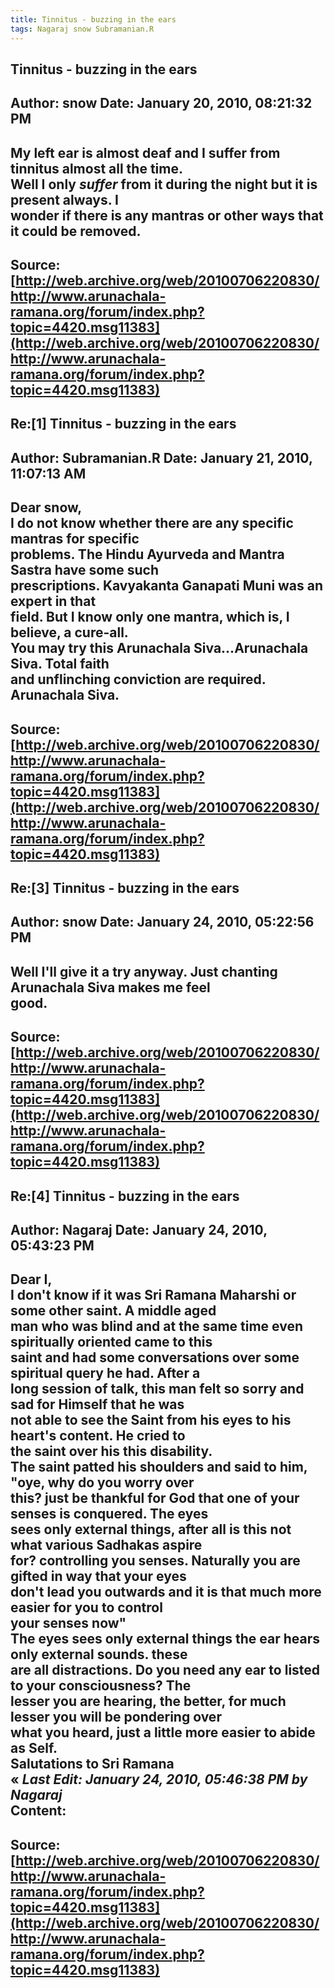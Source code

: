 ```yaml
--- 
title: Tinnitus - buzzing in the ears   
tags: Nagaraj snow Subramanian.R  
---  
```

## Tinnitus - buzzing in the ears  
Author: snow                Date: January 20, 2010, 08:21:32 PM  
---  
My left ear is almost deaf and I suffer from tinnitus almost all the time.  
Well I only _suffer_ from it during the night but it is present always. I  
wonder if there is any mantras or other ways that it could be removed.
 ---  
Source:[http://web.archive.org/web/20100706220830/http://www.arunachala-ramana.org/forum/index.php?topic=4420.msg11383](http://web.archive.org/web/20100706220830/http://www.arunachala-ramana.org/forum/index.php?topic=4420.msg11383)   
---  

## Re:[1] Tinnitus - buzzing in the ears  
Author: Subramanian.R       Date: January 21, 2010, 11:07:13 AM  
---  
Dear snow,   
I do not know whether there are any specific mantras for specific   
problems. The Hindu Ayurveda and Mantra Sastra have some such   
prescriptions. Kavyakanta Ganapati Muni was an expert in that   
field. But I know only one mantra, which is, I believe, a cure-all.   
You may try this Arunachala Siva...Arunachala Siva. Total faith   
and unflinching conviction are required.   
Arunachala Siva.
 ---  
Source:[http://web.archive.org/web/20100706220830/http://www.arunachala-ramana.org/forum/index.php?topic=4420.msg11383](http://web.archive.org/web/20100706220830/http://www.arunachala-ramana.org/forum/index.php?topic=4420.msg11383)   
---  

## Re:[3] Tinnitus - buzzing in the ears  
Author: snow                Date: January 24, 2010, 05:22:56 PM  
---  
Well I'll give it a try anyway. Just chanting Arunachala Siva makes me feel  
good.
 ---  
Source:[http://web.archive.org/web/20100706220830/http://www.arunachala-ramana.org/forum/index.php?topic=4420.msg11383](http://web.archive.org/web/20100706220830/http://www.arunachala-ramana.org/forum/index.php?topic=4420.msg11383)   
---  

## Re:[4] Tinnitus - buzzing in the ears  
Author: Nagaraj             Date: January 24, 2010, 05:43:23 PM  
---  
Dear I,   
I don't know if it was Sri Ramana Maharshi or some other saint. A middle aged  
man who was blind and at the same time even spiritually oriented came to this  
saint and had some conversations over some spiritual query he had. After a  
long session of talk, this man felt so sorry and sad for Himself that he was  
not able to see the Saint from his eyes to his heart's content. He cried to  
the saint over his this disability.   
The saint patted his shoulders and said to him, "oye, why do you worry over  
this? just be thankful for God that one of your senses is conquered. The eyes  
sees only external things, after all is this not what various Sadhakas aspire  
for? controlling you senses. Naturally you are gifted in way that your eyes  
don't lead you outwards and it is that much more easier for you to control  
your senses now"   
The eyes sees only external things the ear hears only external sounds. these  
are all distractions. Do you need any ear to listed to your consciousness? The  
lesser you are hearing, the better, for much lesser you will be pondering over  
what you heard, just a little more easier to abide as Self.   
Salutations to Sri Ramana   
« _Last Edit: January 24, 2010, 05:46:38 PM by Nagaraj_  
Content:
 ---  
Source:[http://web.archive.org/web/20100706220830/http://www.arunachala-ramana.org/forum/index.php?topic=4420.msg11383](http://web.archive.org/web/20100706220830/http://www.arunachala-ramana.org/forum/index.php?topic=4420.msg11383)   
---  

